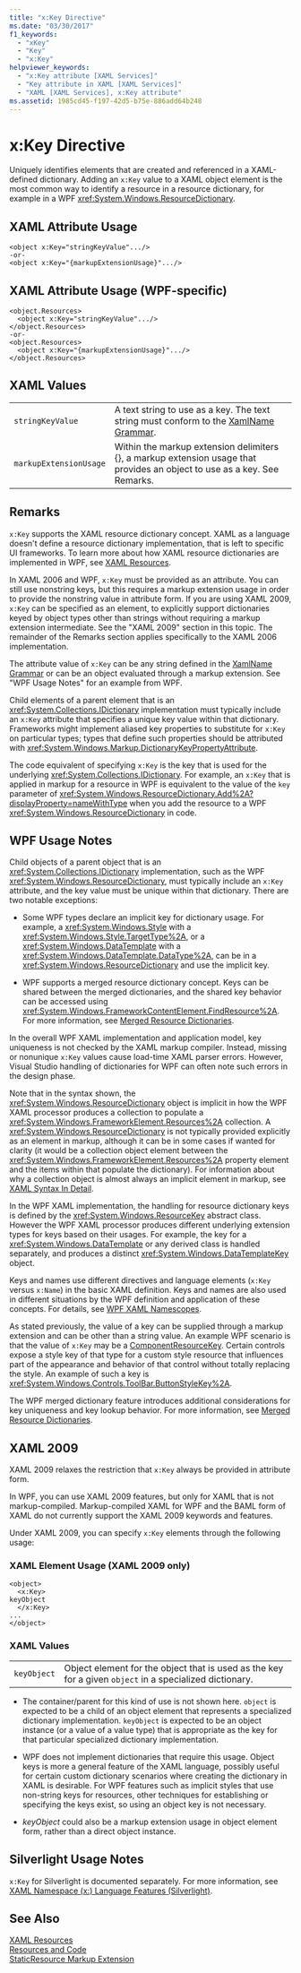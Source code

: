 ```yaml
---
title: "x:Key Directive"
ms.date: "03/30/2017"
f1_keywords: 
  - "xKey"
  - "Key"
  - "x:Key"
helpviewer_keywords: 
  - "x:Key attribute [XAML Services]"
  - "Key attribute in XAML [XAML Services]"
  - "XAML [XAML Services], x:Key attribute"
ms.assetid: 1985cd45-f197-42d5-b75e-886add64b248
---
```

# x:Key Directive
Uniquely identifies elements that are created and referenced in a XAML-defined dictionary. Adding an `x:Key` value to a XAML object element is the most common way to identify a resource in a resource dictionary, for example in a WPF <xref:System.Windows.ResourceDictionary>.  

## XAML Attribute Usage  

```  
<object x:Key="stringKeyValue".../>  
-or-  
<object x:Key="{markupExtensionUsage}".../>  
```  

## XAML Attribute Usage (WPF-specific)  

```  
<object.Resources>  
  <object x:Key="stringKeyValue".../>  
</object.Resources>  
-or-  
<object.Resources>  
  <object x:Key="{markupExtensionUsage}".../>  
</object.Resources>  
```  

## XAML Values  


|||  
|-|-|  
|`stringKeyValue`|A text string to use as a key. The text string must conform to the [XamlName Grammar](../../../docs/framework/xaml-services/xamlname-grammar.md).|  
|`markupExtensionUsage`|Within the markup extension delimiters {}, a markup extension usage that provides an object to use as a key. See Remarks.|  

## Remarks  
 `x:Key` supports the XAML resource dictionary concept. XAML as a language doesn't define a resource dictionary implementation, that is left to specific UI frameworks. To learn more about how XAML resource dictionaries are implemented in WPF, see [XAML Resources](../../../docs/framework/wpf/advanced/xaml-resources.md).  

 In XAML 2006 and WPF, `x:Key` must be provided as an attribute. You can still use nonstring keys, but this requires a markup extension usage in order to provide the nonstring value in attribute form. If you are using XAML 2009, `x:Key` can be specified as an element, to explicitly support dictionaries keyed by object types other than strings without requiring a markup extension intermediate. See the "XAML 2009" section in this topic. The remainder of the Remarks section applies specifically to the XAML 2006 implementation.  

 The attribute value of `x:Key` can be any string defined in the [XamlName Grammar](../../../docs/framework/xaml-services/xamlname-grammar.md) or can be an object evaluated through a markup extension. See "WPF Usage Notes" for an example from WPF.  

 Child elements of a parent element that is an <xref:System.Collections.IDictionary> implementation must typically include an `x:Key` attribute that specifies a unique key value within that dictionary. Frameworks might implement aliased key properties to substitute for `x:Key` on particular types; types that define such properties should be attributed with <xref:System.Windows.Markup.DictionaryKeyPropertyAttribute>.  

 The code equivalent of specifying `x:Key` is the key that is used for the underlying <xref:System.Collections.IDictionary>. For example, an `x:Key` that is applied in markup for a resource in WPF is equivalent to the value of the `key` parameter of <xref:System.Windows.ResourceDictionary.Add%2A?displayProperty=nameWithType> when you add the resource to a WPF <xref:System.Windows.ResourceDictionary> in code.  

## WPF Usage Notes  
 Child objects of a parent object that is an <xref:System.Collections.IDictionary> implementation, such as the WPF <xref:System.Windows.ResourceDictionary>, must typically include an `x:Key` attribute, and the key value must be unique within that dictionary. There are two notable exceptions:  

- Some WPF types declare an implicit key for dictionary usage. For example, a <xref:System.Windows.Style> with a <xref:System.Windows.Style.TargetType%2A>, or a <xref:System.Windows.DataTemplate> with a <xref:System.Windows.DataTemplate.DataType%2A>, can be  in a <xref:System.Windows.ResourceDictionary> and use the implicit key.  

- WPF supports a merged resource dictionary concept. Keys can be shared between the merged dictionaries, and the shared key behavior can be accessed using <xref:System.Windows.FrameworkContentElement.FindResource%2A>. For more information, see [Merged Resource Dictionaries](../../../docs/framework/wpf/advanced/merged-resource-dictionaries.md).  

 In the overall WPF XAML implementation and application model, key uniqueness is not checked by the XAML markup compiler. Instead, missing or nonunique `x:Key` values cause load-time XAML parser errors. However, Visual Studio handling of dictionaries for WPF can often note such errors in the design phase.  

 Note that in the syntax shown, the <xref:System.Windows.ResourceDictionary> object is implicit in how the WPF XAML processor produces a collection to populate a <xref:System.Windows.FrameworkElement.Resources%2A> collection. A <xref:System.Windows.ResourceDictionary> is not typically provided explicitly as an element in markup, although it can be in some cases if wanted for clarity (it would be a collection object element between the <xref:System.Windows.FrameworkElement.Resources%2A> property element and the items within that populate the dictionary). For information about why a collection object is almost always an implicit element in markup, see [XAML Syntax In Detail](../../../docs/framework/wpf/advanced/xaml-syntax-in-detail.md).  

 In the WPF XAML implementation, the handling for resource dictionary keys is defined by the <xref:System.Windows.ResourceKey> abstract class. However the WPF XAML processor produces different underlying extension types for keys based on their usages. For example, the key for a <xref:System.Windows.DataTemplate> or any derived class is handled separately, and produces a distinct <xref:System.Windows.DataTemplateKey> object.  

 Keys and names use different directives and language elements (`x:Key` versus `x:Name`) in the basic XAML definition. Keys and names are also used in different situations by the WPF definition and application of these concepts. For details, see [WPF XAML Namescopes](../../../docs/framework/wpf/advanced/wpf-xaml-namescopes.md).  

 As stated previously, the value of a key can be supplied through a markup extension and can be other than a string value. An example WPF scenario is that the value of `x:Key` may be a [ComponentResourceKey](../../../docs/framework/wpf/advanced/componentresourcekey-markup-extension.md). Certain controls expose a style key of that type for a custom style resource that influences part of the appearance and behavior of that control without totally replacing the style. An example of such a key is <xref:System.Windows.Controls.ToolBar.ButtonStyleKey%2A>.  

 The WPF merged dictionary feature introduces additional considerations for key uniqueness and key lookup behavior. For more information, see [Merged Resource Dictionaries](../../../docs/framework/wpf/advanced/merged-resource-dictionaries.md).  

## XAML 2009  
 XAML 2009 relaxes the restriction that `x:Key` always be provided in attribute form.  

 In WPF, you can use XAML 2009 features, but only for XAML that is not markup-compiled. Markup-compiled XAML for WPF and the BAML form of XAML do not currently support the XAML 2009 keywords and features.  

 Under XAML 2009, you can specify `x:Key` elements through the following usage:  

### XAML Element Usage (XAML 2009 only)  

```  
<object>  
  <x:Key>  
keyObject  
  </x:Key>  
...  
</object>  
```  

### XAML Values  


|||  
|-|-|  
|`keyObject`|Object element for the object that is used as the key for a given `object` in a specialized dictionary.|  

- The container/parent for this kind of use is not shown here. `object` is expected to be a child of an object element that represents a specialized dictionary implementation. `keyObject` is expected to be an object instance (or a value of a value type) that is appropriate as the key for that particular specialized dictionary implementation.  

- WPF does not implement dictionaries that require this usage. Object keys is more a general feature of the XAML language, possibly useful for certain custom dictionary scenarios where creating the dictionary in XAML is desirable. For WPF features such as implicit styles that use non-string keys for resources, other techniques for establishing or specifying the keys exist, so using an object key is not necessary.  

- *keyObject* could also be a markup extension usage in object element form, rather than a direct object instance.  

## Silverlight Usage Notes  
 `x:Key` for Silverlight is documented separately. For more information, see [XAML Namespace (x:) Language Features (Silverlight)](http://go.microsoft.com/fwlink/?LinkId=199081).  

## See Also  
 [XAML Resources](../../../docs/framework/wpf/advanced/xaml-resources.md)  
 [Resources and Code](../../../docs/framework/wpf/advanced/resources-and-code.md)  
 [StaticResource Markup Extension](../../../docs/framework/wpf/advanced/staticresource-markup-extension.md)
